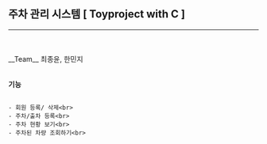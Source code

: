 ## 주차 관리 시스템 [ Toyproject with C ]
------------------------------------------------
<br>
<br>
__Team__
  최종윤, 한민지
<br>
<br>

__기능__<br>
```

- 회원 등록/ 삭제<br>
- 주차/출차 등록<br>
- 주차 현황 보기<br>
- 주차된 차량 조회하기<br>
